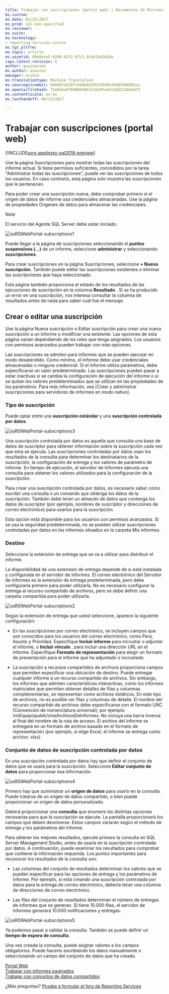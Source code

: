 ```yaml
---
title: Trabajar con suscripciones (portal web) | Documentos de Microsoft
ms.custom: 
ms.date: 05/25/2017
ms.prod: sql-non-specified
ms.reviewer: 
ms.suite: 
ms.technology:
- reporting-services-native
ms.tgt_pltfrm: 
ms.topic: article
ms.assetid: 09e8ece5-0200-41f2-87c1-9fab19e261be
caps.latest.revision: 6
author: guyinacube
ms.author: asaxton
manager: erikre
ms.translationtype: Machine Translation
ms.sourcegitcommit: 0eb007a5207ceb0b023952d5d9ef6d95986092ac
ms.openlocfilehash: 72e0abad76008b445fe32a9fed3cb4522ab64af2
ms.contentlocale: es-es
ms.lasthandoff: 06/13/2017

---
```

# <a name="working-with-subscriptions-web-portal"></a>Trabajar con suscripciones (portal web)

[!INCLUDE[ssrs-appliesto-sql2016-preview](../includes/ssrs-appliesto-sql2016-preview.md)]

Use la página Suscripciones para mostrar todas las suscripciones del informe actual. Si tiene permisos suficientes, concedidos por la tarea "Administrar todas las suscripciones", puede ver las suscripciones de todos los usuarios. En caso contrario, esta página solo muestra las suscripciones que le pertenecen.  
  
Para poder crear una suscripción nueva, debe comprobar primero si el origen de datos de informe usa credenciales almacenadas. Use la página de propiedades Orígenes de datos para almacenar las credenciales.  
  
> [!NOTE]
> El servicio del Agente SQL Server debe estar iniciado.   
  
![ssRSWebPortal-subscriptions1](../reporting-services/media/ssrswebportal-subscriptions1.png)  
   
Puede llegar a la página de suscripciones seleccionando el **puntos suspensivos (...)**  de un informe, seleccione **administrar** y seleccionando **suscripciones**.  
  
Para crear suscripciones en la página Suscripciones, seleccione **+ Nueva suscripción**. También puede editar las suscripciones existentes o eliminar las suscripciones que haya seleccionado.  
  
Esta página también proporciona el estado de los resultados de las ejecuciones de suscripción en la columna **Resultado** . Si se ha producido un error en una suscripción, nos interesa consultar la columna de resultados antes de nada para saber cuál fue el mensaje.  
  
## <a name="creating-or-editing-a-subscription"></a>Crear o editar una suscripción  
Use la página Nueva suscripción o Editar suscripción para crear una nueva suscripción a un informe o modificar una existente. Las opciones de esta página varían dependiendo de los roles que tenga asignados. Los usuarios con permisos avanzados pueden trabajar con más opciones.  
  
Las suscripciones se admiten para informes que se pueden ejecutar en modo desatendido. Como mínimo, el informe debe usar credenciales almacenadas o ninguna credencial. Si el informe utiliza parámetros, debe especificarse un valor predeterminado. Las suscripciones pueden pasar a estar inactivas si se cambia la configuración de ejecución del informe o si se quitan los valores predeterminados que se utilizan en las propiedades de los parámetros. Para más información, vea [Crear y administrar suscripciones para servidores de informes en modo nativo].  
  
### <a name="type-of-subscription"></a>Tipo de suscripción  
Puede optar entre una **suscripción estándar** y una **suscripción controlada por datos**.  
  
![ssRSWebPortal-subscriptions3](../reporting-services/media/ssrswebportal-subscriptions3.png)  
   
Una suscripción controlada por datos es aquella que consulta una base de datos de suscriptor para obtener información sobre la suscripción cada vez que esta se ejecuta. Las suscripciones controladas por datos usan los resultados de la consulta para determinar los destinatarios de la suscripción, la configuración de entrega y los valores de parámetro de informe. En tiempo de ejecución, el servidor de informes ejecuta una consulta para obtener los valores utilizados para la configuración de la suscripción.   
  
Para crear una suscripción controlada por datos, es necesario saber cómo escribir una consulta o un comando que obtenga los datos de la suscripción. También debe tener un almacén de datos que contenga los datos de suscriptor (por ejemplo, nombres de suscriptor y direcciones de correo electrónico) para usarlos para la suscripción.  
  
Esta opción está disponible para los usuarios con permisos avanzados. Si se usa la seguridad predeterminada, no se pueden utilizar suscripciones controladas por datos en los informes situados en la carpeta Mis informes.  
  
### <a name="destination"></a>Destino  
Seleccione la extensión de entrega que se va a utilizar para distribuir el informe.   
  
La disponibilidad de una extensión de entrega depende de si está instalada y configurada en el servidor de informes. El correo electrónico del Servidor de informes es la extensión de entrega predeterminada, pero debe configurarla primero para poder utilizarla. No es necesario configurar la entrega al recurso compartido de archivos, pero se debe definir una carpeta compartida para poder utilizarla.  
  
![ssRSWebPortal-subscriptions2](../reporting-services/media/ssrswebportal-subscriptions2.png)  
  
Según la extensión de entrega que usted seleccione, aparece la siguiente configuración:  
  
-   En las suscripciones por correo electrónico, se incluyen campos que son conocidos para los usuarios del correo electrónico, como Para, Asunto y Prioridad. Especifique **Incluir informe** para incrustar o adjuntar el informe, o **Incluir vínculo** , para incluir una dirección URL en el informe. Especifique **Formato de representación** para elegir un formato de presentación para el informe que ha adjuntado o incrustado.  
  
-   La suscripción a recursos compartidos de archivos proporciona campos que permiten especificar una ubicación de destino. Puede entregar cualquier informe a un recurso compartido de archivos. Sin embargo, los informes que admiten características interactivas, como los informes matriciales que permiten obtener detalles de filas y columnas complementarias, se representan como archivos estáticos. En este tipo de archivos, no es posible ver filas y columnas de detalle. El nombre del recurso compartido de archivos debe especificarse con el formato UNC (Convención de nomenclatura universal); por ejemplo: \miEquipo\public\misArchivosDeInformes. No incluya una barra inversa al final del nombre de la ruta de acceso. El archivo del informe se entregará en un formato de archivo basado en el formato de representación (por ejemplo, si elige Excel, el informe se entrega como archivo .xlsx).  
  
### <a name="data-driven-subscription-dataset"></a>Conjunto de datos de suscripción controlada por datos  
En una suscripción controlada por datos hay que definir el conjunto de datos que se usará para la suscripción. Seleccione **Editar conjunto de datos** para proporcionar esa información.  
  
![ssRSWebPortal-subscriptions4](../reporting-services/media/ssrswebportal-subscriptions4.png)  
  
Primero hay que suministrar un **origen de datos** para usarlo en la consulta. Puede tratarse de un origen de datos compartido, o bien puede proporcionar un origen de datos personalizado.  
  
Deberá proporcionar una **consulta** que enumere las distintas opciones necesarias para que la suscripción se ejecute. La pantalla proporcionará los campos que deben devolverse. Estos campos variarán según el método de entrega y los parámetros del informe.  
  
Para obtener los mejores resultados, ejecute primero la consulta en SQL Server Management Studio, antes de usarla en la suscripción controlada por datos. A continuación, puede examinar los resultados para comprobar que contiene la información requerida. Los puntos importantes para reconocer los resultados de la consulta son:  
  
-   Las columnas del conjunto de resultados determinan los valores que se pueden especificar para las opciones de entrega y los parámetros de informe. Por ejemplo, si está creando una suscripción controlada por datos para la entrega de correo electrónico, debería tener una columna de direcciones de correo electrónico.  
  
-   Las filas del conjunto de resultados determinan el número de entregas de informes que se generan. Si tiene 10.000 filas, el servidor de informes generará 10.000 notificaciones y entregas.  
  
![ssRSWebPortal-subscriptions5](../reporting-services/media/ssrswebportal-subscriptions5.png)  
  
Ya podemos pasar a validar la consulta. También se puede definir un **tiempo de espera de consulta**.  
  
Una vez creada la consulta, puede asignar valores a los campos obligatorios. Puede hacerlo escribiendo los datos manualmente o seleccionando un campo del conjunto de datos que ha creado.

[Portal Web](../reporting-services/web-portal-ssrs-native-mode.md)  
[Trabajar con informes paginados](working-with-paginated-reports-web-portal.md)  
[Trabajar con conjuntos de datos compartidos](../reporting-services/work-with-shared-datasets-web-portal.md)

¿Más preguntas? [Pruebe a formular el foro de Reporting Services](http://go.microsoft.com/fwlink/?LinkId=620231)
